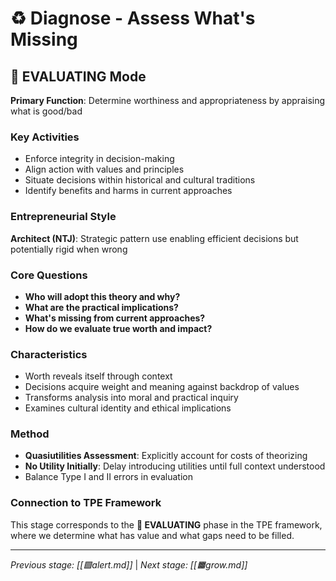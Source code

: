 # ♻️ Diagnose - Assess What's Missing

## 💸 EVALUATING Mode

**Primary Function**: Determine worthiness and appropriateness by appraising what is good/bad

### Key Activities
- Enforce integrity in decision-making
- Align action with values and principles
- Situate decisions within historical and cultural traditions
- Identify benefits and harms in current approaches

### Entrepreneurial Style
**Architect (NTJ)**: Strategic pattern use enabling efficient decisions but potentially rigid when wrong

### Core Questions
- **Who will adopt this theory and why?**
- **What are the practical implications?**
- **What's missing from current approaches?**
- **How do we evaluate true worth and impact?**

### Characteristics
- Worth reveals itself through context
- Decisions acquire weight and meaning against backdrop of values
- Transforms analysis into moral and practical inquiry
- Examines cultural identity and ethical implications

### Method
- **Quasiutilities Assessment**: Explicitly account for costs of theorizing
- **No Utility Initially**: Delay introducing utilities until full context understood
- Balance Type I and II errors in evaluation

### Connection to TPE Framework
This stage corresponds to the **💸 EVALUATING** phase in the TPE framework, where we determine what has value and what gaps need to be filled.

---

*Previous stage: [[🟪alert.md]]* | *Next stage: [[🟧grow.md]]*